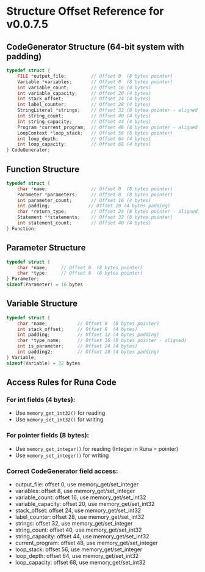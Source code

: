 # Structure Offset Reference for v0.0.7.5

## CodeGenerator Structure (64-bit system with padding)
```c
typedef struct {
    FILE *output_file;         // Offset 0  (8 bytes pointer)
    Variable *variables;       // Offset 8  (8 bytes pointer)
    int variable_count;        // Offset 16 (4 bytes)
    int variable_capacity;     // Offset 20 (4 bytes)
    int stack_offset;          // Offset 24 (4 bytes)
    int label_counter;         // Offset 28 (4 bytes)
    StringLiteral *strings;    // Offset 32 (8 bytes pointer - aligned to 8-byte boundary)
    int string_count;          // Offset 40 (4 bytes)
    int string_capacity;       // Offset 44 (4 bytes)
    Program *current_program;  // Offset 48 (8 bytes pointer - aligned to 8-byte boundary)
    LoopContext *loop_stack;   // Offset 56 (8 bytes pointer)
    int loop_depth;            // Offset 64 (4 bytes)
    int loop_capacity;         // Offset 68 (4 bytes)
} CodeGenerator;
```

## Function Structure
```c
typedef struct {
    char *name;                // Offset 0  (8 bytes pointer)
    Parameter *parameters;     // Offset 8  (8 bytes pointer)
    int parameter_count;       // Offset 16 (4 bytes)
    int padding;              // Offset 20 (4 bytes padding)
    char *return_type;         // Offset 24 (8 bytes pointer - aligned)
    Statement **statements;    // Offset 32 (8 bytes pointer)
    int statement_count;       // Offset 40 (4 bytes)
} Function;
```

## Parameter Structure
```c
typedef struct {
    char *name;     // Offset 0  (8 bytes pointer)
    char *type;     // Offset 8  (8 bytes pointer)
} Parameter;
sizeof(Parameter) = 16 bytes
```

## Variable Structure
```c
typedef struct {
    char *name;           // Offset 0  (8 bytes pointer)
    int stack_offset;     // Offset 8  (4 bytes)
    int padding;          // Offset 12 (4 bytes padding)
    char *type_name;      // Offset 16 (8 bytes pointer - aligned)
    int is_parameter;     // Offset 24 (4 bytes)
    int padding2;         // Offset 28 (4 bytes padding)
} Variable;
sizeof(Variable) = 32 bytes
```

## Access Rules for Runa Code

### For int fields (4 bytes):
- Use `memory_get_int32()` for reading
- Use `memory_set_int32()` for writing

### For pointer fields (8 bytes):
- Use `memory_get_integer()` for reading (Integer in Runa = pointer)
- Use `memory_set_integer()` for writing

### Correct CodeGenerator field access:
- output_file: offset 0, use memory_get/set_integer
- variables: offset 8, use memory_get/set_integer
- variable_count: offset 16, use memory_get/set_int32
- variable_capacity: offset 20, use memory_get/set_int32
- stack_offset: offset 24, use memory_get/set_int32
- label_counter: offset 28, use memory_get/set_int32
- strings: offset 32, use memory_get/set_integer
- string_count: offset 40, use memory_get/set_int32
- string_capacity: offset 44, use memory_get/set_int32
- current_program: offset 48, use memory_get/set_integer
- loop_stack: offset 56, use memory_get/set_integer
- loop_depth: offset 64, use memory_get/set_int32
- loop_capacity: offset 68, use memory_get/set_int32